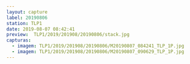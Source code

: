 ```yaml
---
layout: capture
label: 20190806
station: TLP1
date: 2019-08-07 08:42:41
preview:  TLP1/2019/201908/20190806/stack.jpg
capturas:
  - imagem: TLP1/2019/201908/20190806/M20190807_084241_TLP_1P.jpg
  - imagem: TLP1/2019/201908/20190806/M20190807_090629_TLP_1P.jpg
---
```

